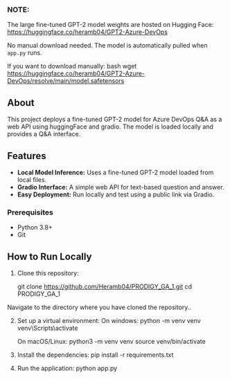### NOTE:

The large fine-tuned GPT-2 model weights are hosted on Hugging Face:
https://huggingface.co/heramb04/GPT2-Azure-DevOps

No manual download needed. The model is automatically pulled when `app.py` runs.

If you want to download manually:
bash
wget https://huggingface.co/heramb04/GPT2-Azure-DevOps/resolve/main/model.safetensors

## About

This project deploys a fine-tuned GPT-2 model for Azure DevOps Q&A as a web API using huggingFace and gradio. The model is loaded locally and provides a Q&A interface.

## Features

- **Local Model Inference:** Uses a fine-tuned GPT-2 model loaded from local files.
- **Gradio Interface:** A simple web API for text-based question and answer.
- **Easy Deployment:** Run locally and test using a public link via Gradio.

### Prerequisites

- Python 3.8+
- Git

## How to Run Locally

1. Clone this repository:
   
   git clone https://github.com/Heramb04/PRODIGY_GA_1.git
   cd PRODIGY_GA_1

Navigate to the directory where you have cloned the repository..

2. Set up a virtual environment:
   On windows:
   python -m venv venv
   venv\Scripts\activate

   On macOS/Linux:
   python3 -m venv venv
   source venv/bin/activate

3. Install the dependencies:
   pip install -r requirements.txt

4. Run the application:
   python app.py
